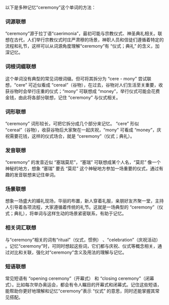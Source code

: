 以下是多种记忆“ceremony”这个单词的方法：

### 词源联想
“ceremony”源于拉丁语“caerimonia”，最初可能与宗教仪式、神圣典礼相关。联想在古代，人们举行宗教仪式时庄严肃穆的场景，神职人员和信徒们遵循着特定的流程和礼节，这样可以从词源角度理解“ceremony”有 “仪式；典礼” 的含义，加深记忆。

### 词根词缀联想
这个单词没有典型的常见词根词缀。但可将其拆分为 “cere - mony” 尝试联想，“cere” 可近似看成 “cereal”（谷物），在过去，谷物对人们生活至关重要，收获谷物时会举行庄重的仪式；“mony” 可联想成 “money”，举行仪式可能会花费金钱，由此将各部分联想，记住 “ceremony” 与仪式相关。 

### 词形联想
“ceremony” 词形较长，可把它拆分成几个部分来记忆。 “cere” 形似 “cereal”（谷物），收获谷物后大家聚在一起庆祝，“mony” 可看成 “money”，庆祝需要花钱，这样的仪式场合，就是 “ceremony”（仪式；典礼）。 

### 发音联想
“ceremony” 的发音近似 “塞瑞莫尼”，“塞瑞” 可联想成某个人名，“莫尼” 像一个神秘的地方，想象 “塞瑞” 要去 “莫尼” 这个神秘地方参加一场重要的仪式，通过有趣的发音联想来记住单词。 

### 场景联想
想象一场盛大的婚礼现场，华丽的布置，新人穿着礼服，亲朋好友齐聚一堂，主持人引导着各项流程，大家遵循着传统的礼节。这就是一场典型的 “ceremony”（仪式；典礼），将单词与这样生动的场景紧密联系，有助于记忆。 

### 相关词汇联想
与“ceremony”相关的词有“ritual”（仪式，惯例） 、“celebration”（庆祝活动） 。记忆“ceremony”时，可同时想起这些词，它们都与庆祝、仪式等概念相关，通过对比和关联，强化对“ceremony”含义及用法的理解与记忆。 

### 短语联想
常见短语有 “opening ceremony”（开幕式） 和 “closing ceremony”（闭幕式）。比如每次举办奥运会，都会有令人瞩目的开幕式和闭幕式。记住这些短语，能帮助你更好地理解和记忆“ceremony”表示 “仪式” 的意思，同时还能掌握其常见搭配。 